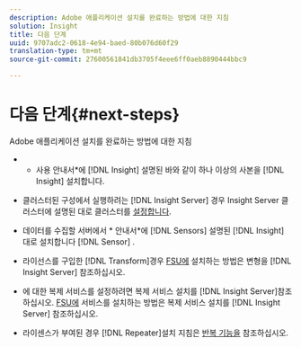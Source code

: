 ```yaml
---
description: Adobe 애플리케이션 설치를 완료하는 방법에 대한 지침
solution: Insight
title: 다음 단계
uuid: 9707adc2-0618-4e94-baed-80b076d60f29
translation-type: tm+mt
source-git-commit: 27600561841db3705f4eee6ff0aeb8890444bbc9

---
```



# 다음 단계{#next-steps}

Adobe 애플리케이션 설치를 완료하는 방법에 대한 지침

* * 사용 안내서*에 [!DNL Insight] 설명된 바와 같이 하나 이상의 사본을 [!DNL Insight] 설치합니다.

* 클러스터된 구성에서 실행하려는 [!DNL Insight Server] 경우 Insight Server 클러스터에 설명된 대로 클러스터를 [설정합니다](../../../home/c-inst-svr/c-install-ins-svr/c-ins-svr-clstrs/c-abt-ins-svr-clsters.md).

* 데이터를 수집할 서버에서 * 안내서*에 [!DNL Sensors] 설명된 [!DNL Insight] 대로 설치합니다 [!DNL Sensor] .

* 라이선스를 구입한 [!DNL Transform]경우 [FSU에](../../../home/c-inst-svr/c-tfm/c-tfm.md#concept-2da4db2b6f444e93ace22d3b3aecb4f2) 설치하는 방법은 변형을 [!DNL Insight Server] 참조하십시오.

* 에 대한 복제 서비스를 설정하려면 복제 서비스 설치를 [!DNL Insight Server]참조하십시오. [FSU에](../../../home/c-inst-svr/c-ins-svr-rep-svc/c-inst-rep-svc.md#concept-4743b6621f394ee39cf0635230996925) 서비스를 설치하는 방법은 복제 서비스 설치를 [!DNL Insight Server] 참조하십시오.

* 라이센스가 부여된 경우 [!DNL Repeater]설치 지침은 [반복 기능을](../../../home/c-inst-svr/c-rptr-fntly/c-rptr-fntly.md) 참조하십시오.
